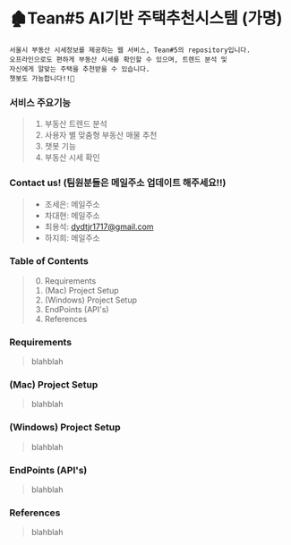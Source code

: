 # 🏚Tean#5 AI기반 주택추천시스템 (가명)

```
서울시 부동산 시세정보를 제공하는 웹 서비스, Tean#5의 repository입니다.
오프라인으로도 편하게 부동산 시세를 확인할 수 있으며, 트렌드 분석 및
자신에게 알맞는 주택을 추천받을 수 있습니다. 
챗봇도 가능합니다!!🎉
```

### 서비스 주요기능

 >1. 부동산 트렌드 분석
 >2. 사용자 별 맞춤형 부동산 매물 추천
 >3. 챗봇 기능
 >4. 부동산 시세 확인
 
 
### Contact us!   (팀원분들은 메일주소 업데이트 해주세요!!)

>- 조세은: 메일주소  
>- 차대현: 메일주소  
>- 최용석: [dydtjr1717@gmail.com](dydtjr1717@gmail.com)
>- 하지희: 메일주소  


### Table of Contents

 >0. Requirements
 >1. (Mac) Project Setup
 >2. (Windows) Project Setup
 >3. EndPoints (API's)
 >4. References
 
 
 ### Requirements
 
 > blahblah
 
 ### (Mac) Project Setup
 
 > blahblah
 
 ### (Windows) Project Setup
 
 > blahblah
 
 ### EndPoints (API's)
 
 > blahblah
 
 ### References
 
 > blahblah

